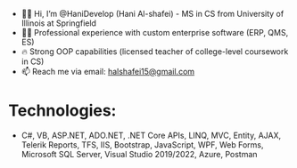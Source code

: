 - 🏳️‍🌈 Hi, I’m @HaniDevelop (Hani Al-shafei) - MS in CS from University of Illinois at Springfield
- 👨‍💻 Professional experience with custom enterprise software (ERP, QMS, ES)
- 🔥 Strong OOP capabilities (licensed teacher of college-level coursework in CS)
- 📫 Reach me via email: halshafei15@gmail.com

# Technologies:

- C#, VB, ASP.NET,
  ADO.NET, .NET Core APIs, LINQ, MVC, Entity, AJAX, Telerik Reports, TFS, IIS, Bootstrap, JavaScript, WPF, Web
  Forms, Microsoft SQL Server, Visual Studio 2019/2022, Azure, Postman           

<!---
HaniDevelop/HaniDevelop is a ✨ special ✨ repository because its `README.md` (this file) appears on your GitHub profile.
You can click the Preview link to take a look at your changes.
--->
